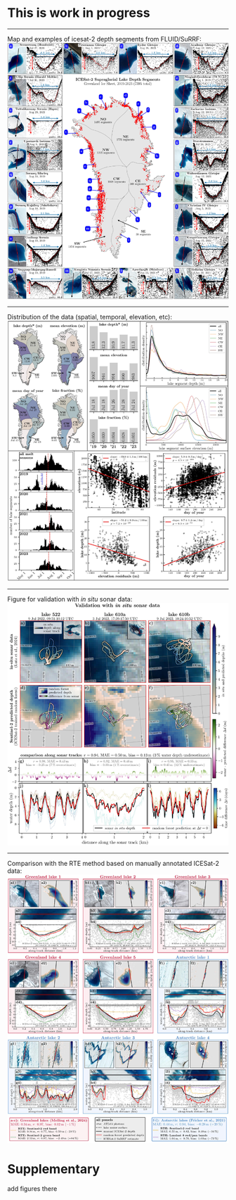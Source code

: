 # This is work in progress

---

Map and examples of icesat-2 depth segments from FLUID/SuRRF:
![map and examples of icesat-2 depth segments from FLUID/SuRRF](figures/fig01_map-icesat2-segments.jpg)

---

Distribution of the data (spatial, temporal, elevation, etc):
![figure tbd](figures/fig02_icesat2-data-stats.jpg)

---

Figure for validation with *in situ* sonar data:
![validation with in situ data](figures/fig03_validation-sonar.jpg)

---

Comparison with the RTE method based on manually annotated ICESat-2 data:
![comparison with the RTE method](figures/fig04_comparison-RTE-IS2.jpg)

# Supplementary

add figures there
